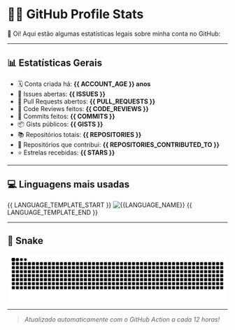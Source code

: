 # 🧑‍💻 GitHub Profile Stats

👋 Oi! Aqui estão algumas estatísticas legais sobre minha conta no GitHub:

---

## 📊 Estatísticas Gerais

- 🗓️ Conta criada há: **{{ ACCOUNT_AGE }} anos**
- 🧵 Issues abertas: **{{ ISSUES }}**
- 🔀 Pull Requests abertos: **{{ PULL_REQUESTS }}**
- 👀 Code Reviews feitos: **{{ CODE_REVIEWS }}**
- 🧬 Commits feitos: **{{ COMMITS }}**
- 📦 Gists públicos: **{{ GISTS }}**
- 📚 Repositórios totais: **{{ REPOSITORIES }}**
- 🤝 Repositórios que contribui: **{{ REPOSITORIES_CONTRIBUTED_TO }}**
- ⭐ Estrelas recebidas: **{{ STARS }}**

---

## 💻 Linguagens mais usadas

{{ LANGUAGE_TEMPLATE_START }}
![{{LANGUAGE_NAME}}](https://img.shields.io/static/v1?style=flat-square&label=%E2%A0%80&color=555&labelColor={{LANGUAGE_COLOR:uri}}&message={{LANGUAGE_NAME:uri}}%EF%B8%B1{{LANGUAGE_PERCENT:uri}}%25)
{{ LANGUAGE_TEMPLATE_END }}

---

## 🐍 Snake
<picture>
      <source media="(prefers-color-scheme: dark)" srcset="https://raw.githubusercontent.com/gustavogordoni/profile-readme-stats/output/github-contribution-grid-snake-dark.svg">
      <source media="(prefers-color-scheme: light)" srcset="https://raw.githubusercontent.com/gustavogordoni/profile-readme-stats/output/github-contribution-grid-snake.svg">
      <img alt="github contribution grid snake animation" src="https://raw.githubusercontent.com/gustavogordoni/profile-readme-stats/output/github-contribution-grid-snake.svg">
  </picture>

---

> *Atualizado automaticamente com o GitHub Action a cada 12 horas!*

